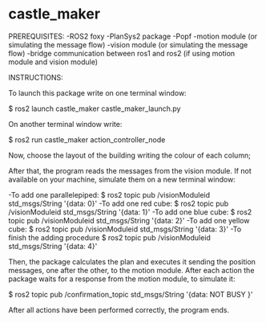 # castle_maker
PREREQUISITES:
	-ROS2 foxy
	-PlanSys2 package
	-Popf
  -motion module (or simulating the message flow)
  -vision module  (or simulating the message flow)
  -bridge communication between ros1 and ros2 (if using motion module and vision module)
 
 INSTRUCTIONS:

To launch this package write on one terminal window:

$ ros2 launch castle_maker castle_maker_launch.py

On another terminal window write:

$ ros2 run castle_maker action_controller_node

Now, choose the layout of the building writing the colour of each column;

After that, the program reads the messages from the vision module.
If not available on your machine, simulate them on a new terminal window:

-To add one parallelepiped:
$ ros2 topic pub /visionModuleid std_msgs/String '{data: 0}'
-To add one red cube:
$ ros2 topic pub /visionModuleid std_msgs/String '{data: 1}'
-To add one blue cube:
$ ros2 topic pub /visionModuleid std_msgs/String '{data: 2}'
-To add one yellow cube:
$ ros2 topic pub /visionModuleid std_msgs/String '{data: 3}'
-To finish the adding procedure
$ ros2 topic pub /visionModuleid std_msgs/String '{data: 4}'

Then, the package calculates the plan and executes it sending the position messages, one after the other, to the motion module.
After each action the package waits for a response from the motion module, to simulate it:

$ ros2 topic pub /confirmation_topic std_msgs/String '{data: NOT BUSY }'

After all actions have been performed correctly, the program ends.
